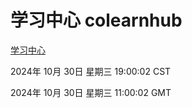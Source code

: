 # 学习中心 colearnhub
[学习中心](http://219.139.197.74:56308/colearnhub/)

2024年 10月 30日 星期三 19:00:02 CST

2024年 10月 30日 星期三 11:00:02 GMT
